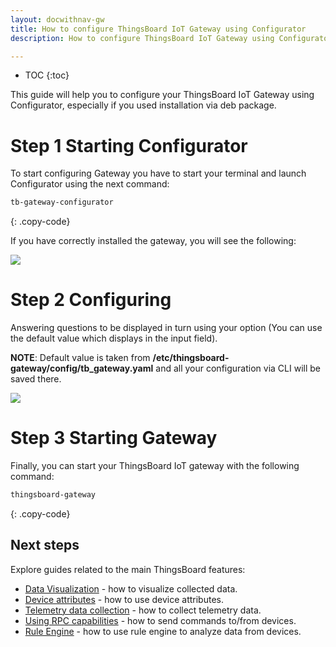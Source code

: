 ```yaml
---
layout: docwithnav-gw
title: How to configure ThingsBoard IoT Gateway using Configurator
description: How to configure ThingsBoard IoT Gateway using Configurator

---
```


* TOC
{:toc}

This guide will help you to configure your ThingsBoard IoT Gateway using Configurator, especially
if you used installation via deb package.

# Step 1 Starting Configurator

To start configuring Gateway you have to start your terminal and launch Configurator using the next command:
```bash
tb-gateway-configurator
```
{: .copy-code}

If you have correctly installed the gateway, you will see the following:

![](https://img.thingsboard.io/gateway/gateway-cli.png)

# Step 2 Configuring

Answering questions to be displayed in turn using your option (You can use the default value which
displays in the input field).

**NOTE**: Default value is taken from **/etc/thingsboard-gateway/config/tb_gateway.yaml** and all your configuration via
CLI will be saved there.

![](https://img.thingsboard.io/gateway/gateway-cli-questions.png)

# Step 3 Starting Gateway

Finally, you can start your ThingsBoard IoT gateway with the following command:
```bash
thingsboard-gateway
```
{: .copy-code}

## Next steps

Explore guides related to the main ThingsBoard features:

 - [Data Visualization](/docs/user-guide/visualization/) - how to visualize collected data.
 - [Device attributes](/docs/user-guide/attributes/) - how to use device attributes.
 - [Telemetry data collection](/docs/user-guide/telemetry/) - how to collect telemetry data.
 - [Using RPC capabilities](/docs/user-guide/rpc/) - how to send commands to/from devices.
 - [Rule Engine](/docs/user-guide/rule-engine/) - how to use rule engine to analyze data from devices.
